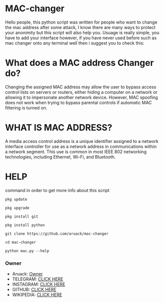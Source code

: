 # MAC-changer
Hello people, this python script was written for people who want to change the mac address after some attack, I know there are many ways to protect your anonimity but this script will also help you.
Usuage is really simple, you have to add your interface however, if you have never used before such as mac changer onto any terminal well then i suggest you to check this:

# What does a MAC address Changer do?
Changing the assigned MAC address may allow the user to bypass access control lists on servers or routers, either hiding a computer on a network or allowing it to impersonate another network device. However, MAC spoofing does not work when trying to bypass parental controls if automatic MAC filtering is turned on.

# WHAT IS MAC ADDRESS?

A media access control address is a unique identifier assigned to a network interface controller for use as a network address in communications within a network segment. This use is common in most IEEE 802 networking technologies, including Ethernet, Wi-Fi, and Bluetooth.

# HELP 
command in order to get more info about this script

```
pkg update
```
```
pkg upgrade
```
```
pkg install git 
```
```
pkg install python 
```
```
git clone https://github.com/aruack/mac-changer 
```
```
cd mac-changer
```
```
python mac.py --help 
```

### Owner
* Aruack:    [Owner](https://t.me/officalkumar)
* TELEGRAM:  [CLICK HERE](https://t.me/Aruack_official)
* INSTAGRAM: [CLICK HERE](https://www.instagram.com/aruack_official)
* GITHUB:    [CLICK HERE](https://www.github.com/aruack)
* WIKIPEDIA: [CLICK HERE](https://en.wikipedia.org/wiki/MAC_address)
